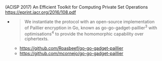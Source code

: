 
(ACISP 2017) An Efficient Toolkit for Computing Private Set Operations https://eprint.iacr.org/2016/108.pdf
- > We instantiate the protocol with an open-source implementation of Paillier encryption in Go, known as go-go-gadget-paillier<sup>3</sup> with optimisations<sup>4</sup> to provide the homomorphic capability over ciphertexts. 
  * https://github.com/Roasbeef/go-go-gadget-paillier
  * https://github.com/mcornejo/go-go-gadget-paillier
